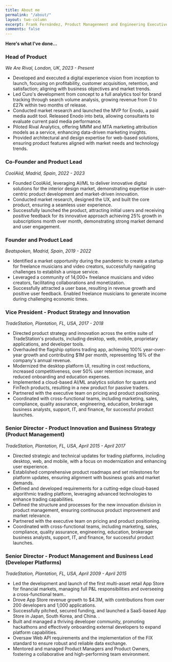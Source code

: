 ```yaml
---
title: About me
permalink: "/about/"
layout: two-column
excerpt: Frank Fernández, Product Managenment and Engineering Executive
comments: false
---
```


**Here's what I've done...**

### Head of Product

*We Are Rival, London, UK*, *2023 - Present*

- Developed and executed a digital experience vision from inception to launch, focusing on profitability, customer acquisition, retention, and satisfaction; aligning with business objectives and market trends.
- Led Curo's development from concept to a full analytics tool for brand tracking through search volume analysis, growing revenue from 0 to £27k within two months of release. 
- Conducted market research and launched the MVP for Enodo, a paid media audit tool. Released Enodo into beta, allowing consultants to evaluate current paid media performance. 
- Piloted Rival Analytics, offering MMM and MTA marketing attribution models as a service, enhancing data-driven marketing insights. 
- Provided architectural and design expertise for web-based solutions, ensuring product features aligned with market needs and technology trends. 

### Co-Founder and Product Lead

*CoolAiid, Madrid, Spain*, *2022 - 2023*

- Founded CoolAiid, leveraging AI/ML to deliver innovative digital solutions for the interior design market, demonstrating expertise in user-centric product development and market-driven innovation.
- Conducted market research, designed the UX, and built the core product, ensuring a seamless user experience.
- Successfully launched the product, attracting initial users and receiving positive feedback for its innovative approach achieving 25% growth in subscriptions month over month, demonstrating strong market demand and user engagement.

### Founder and Product Lead

*Beatspoken, Madrid, Spain*, *2019 - 2022*

- Identified a market opportunity during the pandemic to create a startup for freelance musicians and video creators, successfully navigating challenges to establish a unique service. 
- Leveraged a community of 14,000+ freelance musicians and video creators, facilitating collaborations and monetization. 
- Successfully attracted a user base, resulting in revenue growth and positive user feedback. Enabled freelance musicians to generate income during challenging economic times. 

### Vice President - Product Strategy and Innovation

*TradeStation, Plantation, FL, USA*, *2017 - 2018*

- Directed product strategy and innovation across the entire suite of TradeStation's products, including desktop, web, mobile, proprietary applications, and developer tools. 
- Overhauled the flagship options trading app, achieving 100% year-over-year growth and contributing $1M per month, representing 16% of the company's annual revenue. 
- Modernized the desktop platform UI, resulting in cost reductions, increased competitiveness, over 50% user retention increase, and reduced onboarding and education expenses. 
- Implemented a cloud-based AI/ML analytics solution for quants and FinTech products, resulting in a new product for passive traders. 
- Partnered with the executive team on pricing and product positioning.
- Coordinated with cross-functional teams, including marketing, sales, compliance, quality assurance, engineering, education, brokerage business analysts, support, IT, and finance, for successful product launches.

### Senior Director - Product Innovation and Business Strategy (Product Management)

*TradeStation, Plantation, FL, USA*, *April 2015 - April 2017*

- Directed strategic and technical updates for trading platforms, including desktop, web, and mobile, with a focus on modernization and enhancing user experience.	
- Established comprehensive product roadmaps and set milestones for platform updates, ensuring alignment with business goals and market demands. 
- Defined and developed requirements for a cutting-edge cloud-based algorithmic trading platform, leveraging advanced technologies to enhance trading capabilities. 
- Defined the structure and processes for the new innovation division in product management, ensuring continuous product improvement and market relevance. 
- Partnered with the executive team on pricing and product positioning.
- Coordinated with cross-functional teams, including marketing, sales, compliance, quality assurance, engineering, education, brokerage business analysts, support, IT, and finance, for successful product launches.


### Senior Director - Product Management and Business Lead (Developer Platforms)

*TradeStation, Plantation, FL, USA*, *April 2009 - April 2015*

- Led the development and launch of the first multi-asset retail App Store for financial markets, managing full P&L responsibilities and overseeing a cross-functional team.. 
- Drove App Store revenue growth to $4.3M, with contributions from over 200 developers and 1,000 applications. 
- Successfully pitched, secured funding, and launched a SaaS-based App Store in Japan, South Korea, and China. . 
- Built and managed a thriving developer community, promoting hackathons and effectively onboarding external developers to expand platform capabilities. 
- Oversaw Web API requirements and the implementation of the FIX standard to ensure robust and reliable data exchange. 
- Mentored and managed Product Managers and Product Owners, fostering a collaborative and high-performing team environment.
